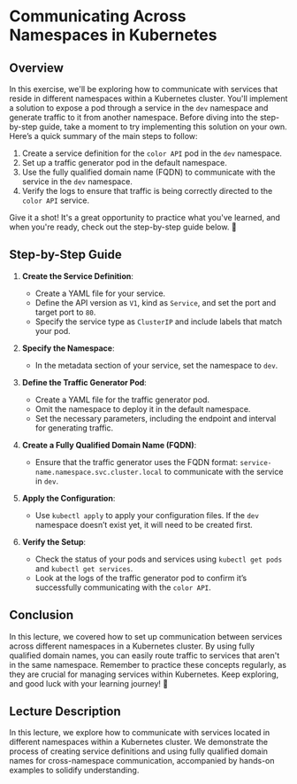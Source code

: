 # Communicating Across Namespaces in Kubernetes

## Overview
In this exercise, we'll be exploring how to communicate with services that reside in different namespaces within a Kubernetes cluster. You'll implement a solution to expose a pod through a service in the `dev` namespace and generate traffic to it from another namespace. Before diving into the step-by-step guide, take a moment to try implementing this solution on your own. Here’s a quick summary of the main steps to follow:

1. Create a service definition for the `color API` pod in the `dev` namespace.
2. Set up a traffic generator pod in the default namespace.
3. Use the fully qualified domain name (FQDN) to communicate with the service in the `dev` namespace.
4. Verify the logs to ensure that traffic is being correctly directed to the `color API` service.

Give it a shot! It's a great opportunity to practice what you've learned, and when you're ready, check out the step-by-step guide below. 🚀

## Step-by-Step Guide

1. **Create the Service Definition**:
   - Create a YAML file for your service.
   - Define the API version as `V1`, kind as `Service`, and set the port and target port to `80`.
   - Specify the service type as `ClusterIP` and include labels that match your pod.

2. **Specify the Namespace**:
   - In the metadata section of your service, set the namespace to `dev`.

3. **Define the Traffic Generator Pod**:
   - Create a YAML file for the traffic generator pod.
   - Omit the namespace to deploy it in the default namespace.
   - Set the necessary parameters, including the endpoint and interval for generating traffic.

4. **Create a Fully Qualified Domain Name (FQDN)**:
   - Ensure that the traffic generator uses the FQDN format: `service-name.namespace.svc.cluster.local` to communicate with the service in `dev`.

5. **Apply the Configuration**:
   - Use `kubectl apply` to apply your configuration files. If the `dev` namespace doesn’t exist yet, it will need to be created first.

6. **Verify the Setup**:
   - Check the status of your pods and services using `kubectl get pods` and `kubectl get services`.
   - Look at the logs of the traffic generator pod to confirm it’s successfully communicating with the `color API`.

## Conclusion
In this lecture, we covered how to set up communication between services across different namespaces in a Kubernetes cluster. By using fully qualified domain names, you can easily route traffic to services that aren't in the same namespace. Remember to practice these concepts regularly, as they are crucial for managing services within Kubernetes. Keep exploring, and good luck with your learning journey! 🌟

## Lecture Description
In this lecture, we explore how to communicate with services located in different namespaces within a Kubernetes cluster. We demonstrate the process of creating service definitions and using fully qualified domain names for cross-namespace communication, accompanied by hands-on examples to solidify understanding.